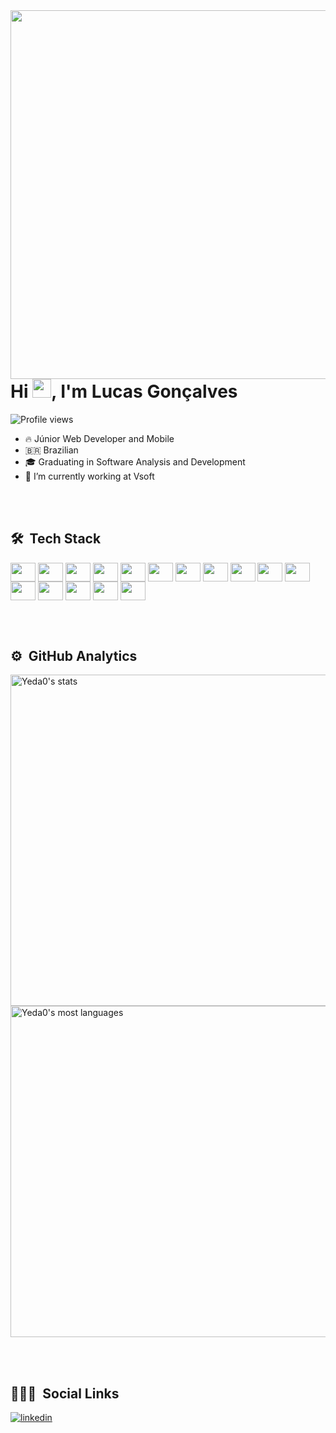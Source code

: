 
<img align="right" height="590em" src="blob:https://web.whatsapp.com/03876162-b0f0-4572-914b-2075ccfdb64b"/>
<h1 align="left">Hi <img src="https://raw.githubusercontent.com/kaueMarques/kaueMarques/master/hi.gif" height= "30px" width="30px">, I'm Lucas Gonçalves</h1>
<p align="left"> <img src="https://komarev.com/ghpvc/?username=Yeda0&color=yellow" alt="Profile views" /> </p>
 
- 🔥 Júnior Web Developer and Mobile 
- 🇧🇷 Brazilian
- 🎓 Graduating in Software Analysis and Development
- 🔭 I’m currently working at Vsoft 


<br><br>

## 🛠 &nbsp;Tech Stack

<p align="left">
<img align="center" height="30" width="40" src="https://cdn.jsdelivr.net/gh/devicons/devicon/icons/lua/lua-plain-wordmark.svg" />
<img align="center" height="30" width="40" src="https://cdn.jsdelivr.net/gh/devicons/devicon/icons/dart/dart-original.svg" />
<img align="center" height="30" width="40" src="https://cdn.jsdelivr.net/gh/devicons/devicon/icons/flutter/flutter-original.svg" />
<img align="center" height="30" width="40" src="https://cdn.jsdelivr.net/gh/devicons/devicon/icons/angularjs/angularjs-original.svg" />
<img align="center" height="30" width="40" src="https://cdn.jsdelivr.net/gh/devicons/devicon/icons/html5/html5-original-wordmark.svg" />
<img align="center" height="30" width="40" src="https://cdn.jsdelivr.net/gh/devicons/devicon/icons/css3/css3-original-wordmark.svg" />
<img align="center" height="30" width="40" src="https://cdn.jsdelivr.net/gh/devicons/devicon/icons/sass/sass-original.svg" />
<img align="center" height="30" width="40" src="https://cdn.jsdelivr.net/gh/devicons/devicon/icons/bulma/bulma-plain.svg" />
<img align="center" height="30" width="40" src="https://cdn.jsdelivr.net/gh/devicons/devicon/icons/tailwindcss/tailwindcss-plain.svg" />
<img align="center" height="30" width="40" src="https://cdn.jsdelivr.net/gh/devicons/devicon/icons/vuejs/vuejs-original.svg" />
<img align="center" height="30" width="40" src="https://cdn.jsdelivr.net/gh/devicons/devicon/icons/figma/figma-original.svg" />
<img align="center" height="30" width="40" src="https://cdn.jsdelivr.net/gh/devicons/devicon/icons/typescript/typescript-original.svg" />
<img align="center" height="30" width="40" src="https://cdn.jsdelivr.net/gh/devicons/devicon/icons/react/react-original.svg" />
<img align="center" height="30" width="40" src="https://cdn.jsdelivr.net/gh/devicons/devicon/icons/javascript/javascript-original.svg" />
<img align="center" height="30" width="40" src="https://cdn.jsdelivr.net/gh/devicons/devicon/icons/unity/unity-original.svg" />     
<img align="center" height="30" width="40" src="https://cdn.jsdelivr.net/gh/devicons/devicon/icons/git/git-original.svg" />
</p>

<br><br>

## ⚙️ &nbsp;GitHub Analytics

<p align="left">
<img width="530em" src="https://github-readme-stats.vercel.app/api?username=Yeda0&show_icons=true&theme=vision-friendly-dark" alt="Yeda0's stats"/>
<img width="530em" src="https://github-readme-stats.vercel.app/api/top-langs/?username=Yeda0&layout=compact&theme=vision-friendly-dark" alt="Yeda0's most languages"/>
</p>

<br><br>

## 👨🏽‍🦲 &nbsp;Social Links

<a href="https://www.linkedin.com/in/lucasgon1/" target="_blank">
  <img align="center" src="https://img.shields.io/badge/-lucas-goncalves-05122A?style=flat&logo=linkedin" alt="linkedin"/>
</a>
      
 
